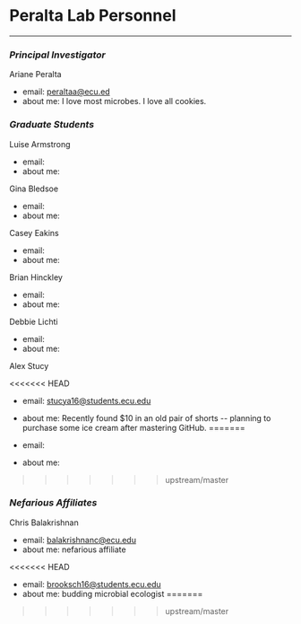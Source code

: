 # Peralta Lab Personnel
---

### _Principal Investigator_

Ariane Peralta

+ email: peraltaa@ecu.ed
+ about me: I love most microbes. I love all cookies.


### _Graduate Students_

Luise Armstrong

+ email:
+ about me:

Gina Bledsoe

+ email:
+ about me:

Casey Eakins

+ email:
+ about me:

Brian Hinckley

+ email:
+ about me:

Debbie Lichti

+ email:
+ about me:

Alex Stucy

<<<<<<< HEAD
+ email: stucya16@students.ecu.edu
+ about me: Recently found $10 in an old pair of shorts -- planning to purchase some ice cream after mastering GitHub.
=======

+ email:
+ about me:
>>>>>>> upstream/master

### _Nefarious Affiliates_

Chris Balakrishnan
+ email: balakrishnanc@ecu.edu
+ about me: nefarious affiliate

<<<<<<< HEAD
+ email: brooksch16@students.ecu.edu
+ about me: budding microbial ecologist
=======
>>>>>>> upstream/master
